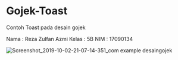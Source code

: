 # Gojek-Toast
Contoh Toast pada desain gojek

Nama : Reza Zulfan Azmi
Kelas : 5B
NIM : 17090134

![Screenshot_2019-10-02-21-07-14-351_com example desaingojek](https://user-images.githubusercontent.com/39407416/66051978-05e19d00-e55a-11e9-8a1a-99ac421eaa0a.png)
